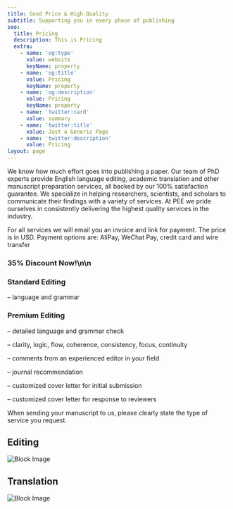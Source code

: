 ```yaml
---
title: Good Price & High Quality
subtitle: Supporting you in every phase of publishing
seo:
  title: Pricing
  description: This is Pricing
  extra:
    - name: 'og:type'
      value: website
      keyName: property
    - name: 'og:title'
      value: Pricing
      keyName: property
    - name: 'og:description'
      value: Pricing
      keyName: property
    - name: 'twitter:card'
      value: summary
    - name: 'twitter:title'
      value: Just a Generic Page
    - name: 'twitter:description'
      value: Pricing
layout: page
---
```

We know how much effort goes into publishing a paper. Our team of PhD experts provide English language editing, academic translation and other manuscript preparation services, all backed by our 100% satisfaction guarantee. We specialize in helping researchers, scientists, and scholars to communicate their findings with a variety of services. At PEE we pride ourselves in consistently delivering the highest quality services in the industry.

For all services we will email you an invoice and link for payment. The price is in USD. Payment options are: AliPay, WeChat Pay, credit card and wire transfer

### 35% Discount Now!\n\n

### Standard Editing

– language and grammar

### Premium Editing

– detailed language and grammar check 

– clarity, logic, flow, coherence, consistency, focus, continuity

 – comments from an experienced editor in your field 

– journal recommendation 

– customized cover letter for initial submission 

– customized cover letter for response to reviewers



When sending your manuscript to us, please clearly state the type of service you request.


## Editing

![Block Image](/images/editing.png)

## Translation
![Block Image](/images/translation.png)


